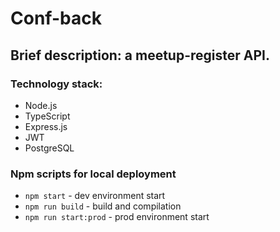 # Conf-back

## Brief description: a meetup-register API.

### Technology stack:

- Node.js
- TypeScript
- Express.js
- JWT
- PostgreSQL

### Npm scripts for local deployment

- `npm start` - dev environment start
- `npm run build` - build and compilation
- `npm run start:prod` - prod environment start
